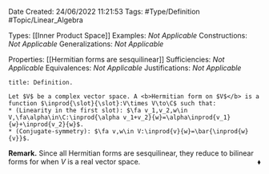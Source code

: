 <div class="topSpace"></div>

Date Created: 24/06/2022 11:21:53
Tags: #Type/Definition #Topic/Linear_Algebra

Types: [[Inner Product Space]]
Examples: <i>Not Applicable</i>
Constructions: <i>Not Applicable</i>
Generalizations: <i>Not Applicable</i>

Properties: [[Hermitian forms are sesquilinear]]
Sufficiencies: <i>Not Applicable</i>
Equivalences: <i>Not Applicable</i>
Justifications: <i>Not Applicable</i>

``` ad-Definition
title: Definition.

Let $V$ be a complex vector space. A <b>Hermitian form on $V$</b> is a function $\inprod{\slot}{\slot}:V\times V\to\C$ such that:
* (Linearity in the first slot): $\fa v_1,v_2,w\in V,\fa\alpha\in\C:\inprod{\alpha v_1+v_2}{w}=\alpha\inprod{v_1}{w}+\inprod{v_2}{w}$.
* (Conjugate-symmetry): $\fa v,w\in V:\inprod{v}{w}=\bar{\inprod{w}{v}}$.

```

<b>Remark.</b> Since all Hermitian forms are sesquilinear, they reduce to bilinear forms for when $V$ is a real vector space.<span style="float:right;">$\blacklozenge$</span>

